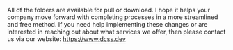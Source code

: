 All of the folders are available for pull or download. I hope it helps your company move forward with completing processes in a more streamlined and free method. If you need help implementing these changes or are interested in reaching out about what services we offer, then please contact us via our website: https://www.dcss.dev
